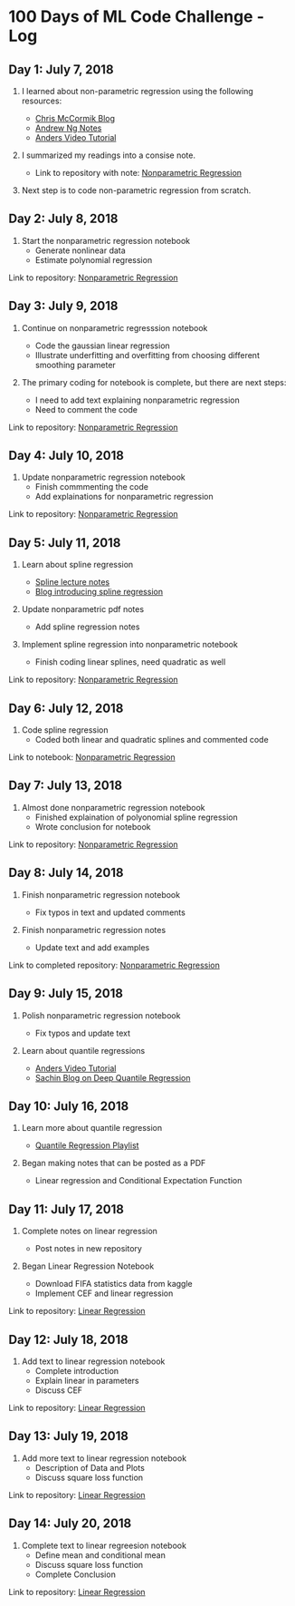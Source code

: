# 100 Days of ML Code Challenge - Log

## Day 1: July 7, 2018

1. I learned about non-parametric regression using the following resources:
   * [Chris McCormik Blog](http://mccormickml.com/2014/02/26/kernel-regression/)
   * [Andrew Ng Notes](http://cs229.stanford.edu/notes/cs229-notes1.pdf)
   * [Anders Video Tutorial](https://www.youtube.com/watch?v=ncF7ArjJFqM)
  
2. I summarized my readings into a consise note. 
   * Link to repository with note: [Nonparametric Regression](https://github.com/hammadshaikhha/Math-of-Machine-Learning-Course-by-Siraj/tree/master/Nonparametric%20Regression)
   
3. Next step is to code non-parametric regression from scratch. 


## Day 2: July 8, 2018

1. Start the nonparametric regression notebook
   * Generate nonlinear data
   * Estimate polynomial regression

Link to repository: [Nonparametric Regression](https://github.com/hammadshaikhha/Math-of-Machine-Learning-Course-by-Siraj/tree/master/Nonparametric%20Regression)

## Day 3: July 9, 2018

1. Continue on nonparametric regresssion notebook
   * Code the gaussian linear regression
   * Illustrate underfitting and overfitting from choosing different smoothing parameter
   
2. The primary coding for notebook is complete, but there are next steps:
   * I need to add text explaining nonparametric regression
   * Need to comment the code

Link to repository: [Nonparametric Regression](https://github.com/hammadshaikhha/Math-of-Machine-Learning-Course-by-Siraj/tree/master/Nonparametric%20Regression)

## Day 4: July 10, 2018

1. Update nonparametric regression notebook
   * Finish commmenting the code
   * Add explainations for nonparametric regression

Link to repository: [Nonparametric Regression](https://github.com/hammadshaikhha/Math-of-Machine-Learning-Course-by-Siraj/tree/master/Nonparametric%20Regression)

## Day 5: July 11, 2018
1. Learn about spline regression
   * [Spline lecture notes](http://people.stat.sfu.ca/~cschwarz/Consulting/Trinity/Phase2/TrinityWorkshop/Workshop-handouts/TW-04-Intro-splines.pdf)
   * [Blog introducing spline regression](https://www.analyticsvidhya.com/blog/2018/03/introduction-regression-splines-python-codes/)
   
2. Update nonparametric pdf notes
   * Add spline regression notes

2. Implement spline regression into nonparametric notebook
   * Finish coding linear splines, need quadratic as well
 
Link to repository: [Nonparametric Regression](https://github.com/hammadshaikhha/Math-of-Machine-Learning-Course-by-Siraj/tree/master/Nonparametric%20Regression)

## Day 6: July 12, 2018
1. Code spline regression
   * Coded both linear and quadratic splines and commented code
  
Link to notebook: [Nonparametric Regression](https://github.com/hammadshaikhha/Math-of-Machine-Learning-Course-by-Siraj/tree/master/Nonparametric%20Regression)

## Day 7: July 13, 2018
1. Almost done nonparametric regression notebook
   * Finished explaination of polyonomial spline regression
   * Wrote conclusion for notebook

Link to repository: [Nonparametric Regression](https://github.com/hammadshaikhha/Math-of-Machine-Learning-Course-by-Siraj/tree/master/Nonparametric%20Regression)

## Day 8: July 14, 2018
1. Finish nonparametric regression notebook
   * Fix typos in text and updated comments

2. Finish nonparametric regression notes
   * Update text and add examples
   
Link to completed repository: [Nonparametric Regression](https://github.com/hammadshaikhha/Math-of-Machine-Learning-Course-by-Siraj/tree/master/Nonparametric%20Regression)

## Day 9: July 15, 2018
1. Polish nonparametric regression notebook
   * Fix typos and update text

2. Learn about quantile regressions
   * [Anders Video Tutorial](https://www.youtube.com/watch?v=pAKwoz05lK4)
   * [Sachin Blog on Deep Quantile Regression](https://towardsdatascience.com/deep-quantile-regression-c85481548b5a)
   
## Day 10: July 16, 2018
1. Learn more about quantile regression
   * [Quantile Regression Playlist](https://www.youtube.com/watch?v=pAKwoz05lK4&list=PLG8higEnlmAEcIvtr1Miql-f2nxsqpoEH)
   
2. Began making notes that can be posted as a PDF
   * Linear regression and Conditional Expectation Function

## Day 11: July 17, 2018
1. Complete notes on linear regression
   * Post notes in new repository

2. Began Linear Regression Notebook 
   * Download FIFA statistics data from kaggle
   * Implement CEF and linear regression
   
Link to repository: [Linear Regression](https://github.com/hammadshaikhha/Math-of-Machine-Learning-Course-by-Siraj/tree/master/Linear%20Regression)
  
## Day 12: July 18, 2018
1. Add text to linear regression notebook
   * Complete introduction
   * Explain linear in parameters
   * Discuss CEF

Link to repository: [Linear Regression](https://github.com/hammadshaikhha/Math-of-Machine-Learning-Course-by-Siraj/tree/master/Linear%20Regression)

## Day 13: July 19, 2018
1. Add more text to linear regression notebook
   * Description of Data and Plots
   * Discuss square loss function

Link to repository: [Linear Regression](https://github.com/hammadshaikhha/Math-of-Machine-Learning-Course-by-Siraj/tree/master/Linear%20Regression)

## Day 14: July 20, 2018
1. Complete text to linear regreesion notebook
   * Define mean and conditional mean
   * Discuss square loss function
   * Complete Conclusion
   
Link to repository: [Linear Regression](https://github.com/hammadshaikhha/Math-of-Machine-Learning-Course-by-Siraj/tree/master/Linear%20Regression)


